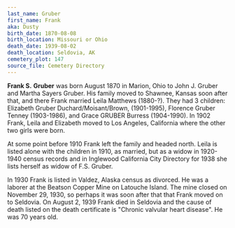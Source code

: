 ```yaml
---
last_name: Gruber
first_name: Frank
aka: Dusty
birth_date: 1870-08-08
birth_location: Missouri or Ohio
death_date: 1939-08-02
death_location: Seldovia, AK
cemetery_plot: 147
source_file: Cemetery Directory
---
```

**Frank S.** **Gruber** was born August 1870 in Marion, Ohio to John J.
Gruber and Martha Sayers Gruber. His family moved to Shawnee, Kansas
soon after that, and there Frank married Leila Matthews (1880-?). They
had 3 children: Elizabeth Gruber Duchard/Moisant/Brown, (1901-1995),
Florence Gruber Tenney (1903-1986), and Grace GRUBER Burress
(1904-1990). In 1902 Frank, Leila and Elizabeth moved to Los Angeles,
California where the other two girls were born.

At some point before 1910 Frank left the family and headed north. Leila
is listed alone with the children in 1910, as married, but as a widow in
1920-1940 census records and in Inglewood California City Directory for
1938 she lists herself as widow of F.S. Gruber.

In 1930 Frank is listed in Valdez, Alaska census as divorced. He was a
laborer at the Beatson Copper Mine on Latouche Island. The mine closed
on November 29, 1930, so perhaps it was soon after that that Frank moved
on to Seldovia. On August 2, 1939 Frank died in Seldovia and the cause
of death listed on the death certificate is "Chronic valvular heart
disease". He was 70 years old.
